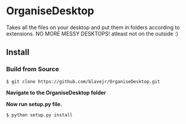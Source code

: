 # OrganiseDesktop

Takes all the files on your desktop and put them in folders according to extensions. NO MORE MESSY DESKTOPS! atleast not on the outside :)

## Install

### Build from Source

`$ git clone https://github.com/blavejr/OrganiseDesktop.git`

**Navigate to the OrganiseDesktop folder**


**Now run setup.py file.**

`$ python setup.py install`

